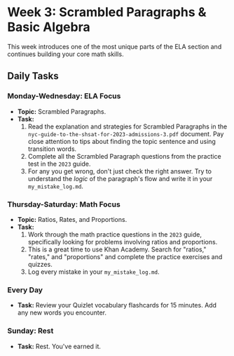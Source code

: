 # Week 3: Scrambled Paragraphs & Basic Algebra

This week introduces one of the most unique parts of the ELA section and continues building your core math skills.

## Daily Tasks

### **Monday-Wednesday: ELA Focus**
*   **Topic:** Scrambled Paragraphs.
*   **Task:**
    1.  Read the explanation and strategies for Scrambled Paragraphs in the `nyc-guide-to-the-shsat-for-2023-admissions-3.pdf` document. Pay close attention to tips about finding the topic sentence and using transition words.
    2.  Complete all the Scrambled Paragraph questions from the practice test in the `2023` guide.
    3.  For any you get wrong, don't just check the right answer. Try to understand the *logic* of the paragraph's flow and write it in your `my_mistake_log.md`.

### **Thursday-Saturday: Math Focus**
*   **Topic:** Ratios, Rates, and Proportions.
*   **Task:**
    1.  Work through the math practice questions in the `2023` guide, specifically looking for problems involving ratios and proportions.
    2.  This is a great time to use Khan Academy. Search for "ratios," "rates," and "proportions" and complete the practice exercises and quizzes.
    3.  Log every mistake in your `my_mistake_log.md`.

### **Every Day**
*   **Task:** Review your Quizlet vocabulary flashcards for 15 minutes. Add any new words you encounter.

### **Sunday: Rest**
*   **Task:** Rest. You've earned it. 